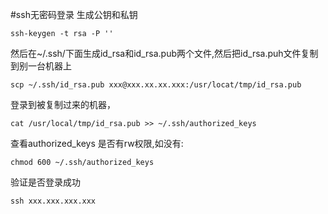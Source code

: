 #ssh无密码登录
生成公钥和私钥
    
    ssh-keygen -t rsa -P ''

然后在~/.ssh/下面生成id_rsa和id_rsa.pub两个文件,然后把id_rsa.puh文件复制到别一台机器上

    scp ~/.ssh/id_rsa.pub xxx@xxx.xx.xx.xxx:/usr/locat/tmp/id_rsa.pub
    
登录到被复制过来的机器，

    cat /usr/local/tmp/id_rsa.pub >> ~/.ssh/authorized_keys

查看authorized_keys 是否有rw权限,如没有:

    chmod 600 ~/.ssh/authorized_keys
    
验证是否登录成功

    ssh xxx.xxx.xxx.xxx
    
